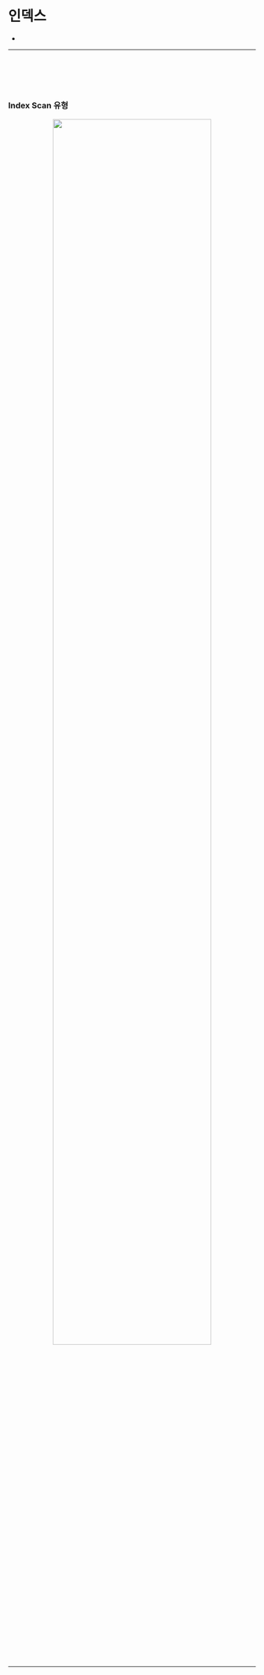 # 인덱스
> 
* 

<hr>
<br>

## 
#### 

<br>

### Index Scan 유형

<div align="center">
  <img width="80%" src="https://github.com/user-attachments/assets/01e043be-c050-4000-86f0-44fa0a7aed6f" />
</div>

<br>
<hr>
<br>
